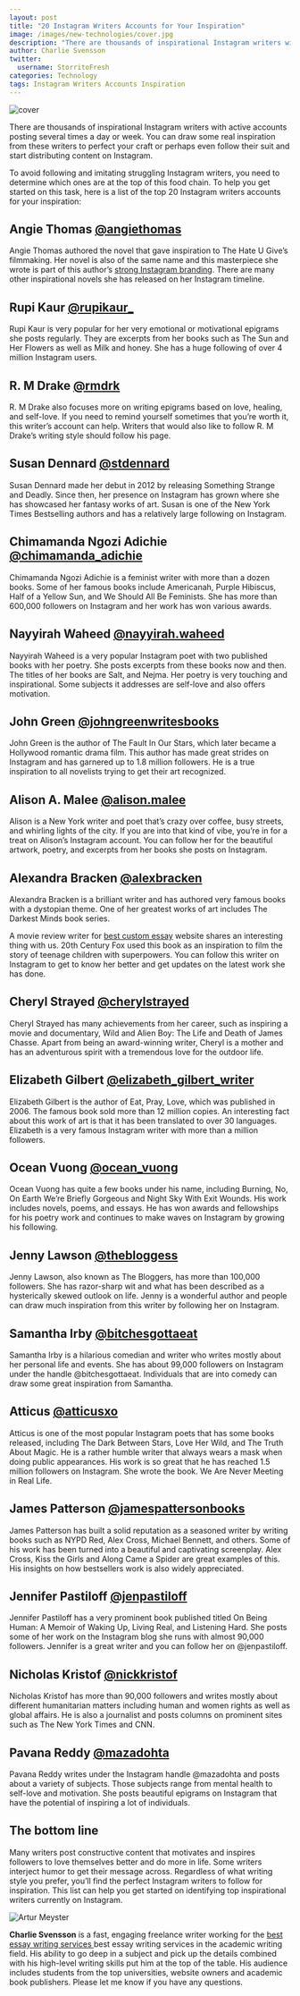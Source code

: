 ```yaml
---
layout: post
title: "20 Instagram Writers Accounts for Your Inspiration"
image: /images/new-technologies/cover.jpg
description: "There are thousands of inspirational Instagram writers with active accounts posting several times a day or week"
author: Charlie Svensson
twitter:
  username: StorritoFresh
categories: Technology
tags: Instagram Writers Accounts Inspiration
---
```


![cover](/images/writers/cover.jpg)

There are thousands of inspirational Instagram writers with active accounts posting several times a day or week. You can draw some real inspiration from these writers to perfect your craft or perhaps even follow their suit and start distributing content on Instagram. 

To avoid following and imitating struggling Instagram writers, you need to determine which ones are at the top of this food chain. To help you get started on this task, here is a list of the top 20 Instagram writers accounts for your inspiration:

<!--more-->

## Angie Thomas [@angiethomas](https://www.instagram.com/angiethomas)

Angie Thomas authored the novel that gave inspiration to The Hate U Give’s filmmaking. Her novel is also of the same name and this masterpiece she wrote is part of this author’s [strong Instagram branding](https://blog.storrito.com/instagram/2019/07/24/strong-instagram-branding-how-to-build-a-thriving-business.html). There are many other inspirational novels she has released on her Instagram timeline.

## Rupi Kaur [@rupikaur_](https://www.instagram.com/rupikaur_)

Rupi Kaur is very popular for her very emotional or motivational epigrams she posts regularly. They are excerpts from her books such as The Sun and Her Flowers as well as Milk and honey. She has a huge following of over 4 million Instagram users.

## R. M Drake [@rmdrk](https://www.instagram.com/rmdrk)

R. M Drake also focuses more on writing epigrams based on love, healing, and self-love. If you need to remind yourself sometimes that you’re worth it, this writer’s account can help. Writers that would also like to follow R. M Drake’s writing style should follow his page.

## Susan Dennard [@stdennard](https://www.instagram.com/stdennard)

Susan Dennard made her debut in 2012 by releasing Something Strange and Deadly. Since then, her presence on Instagram has grown where she has showcased her fantasy works of art. Susan is one of the New York Times Bestselling authors and has a relatively large following on Instagram.

## Chimamanda Ngozi Adichie [@chimamanda_adichie](https://www.instagram.com/chimamanda_adichie)

Chimamanda Ngozi Adichie is a feminist writer with more than a dozen books. Some of her famous books include Americanah, Purple Hibiscus, Half of a Yellow Sun, and We Should All Be Feminists. She has more than 600,000 followers on Instagram and her work has won various awards.

## Nayyirah Waheed [@nayyirah.waheed](https://www.instagram.com/nayyirah.waheed)

Nayyirah Waheed is a very popular Instagram poet with two published books with her poetry. She posts excerpts from these books now and then. The titles of her books are Salt, and Nejma. Her poetry is very touching and inspirational. Some subjects it addresses are self-love and also offers motivation.

## John Green [@johngreenwritesbooks](https://www.instagram.com/johngreenwritesbooks)

John Green is the author of The Fault In Our Stars, which later became a Hollywood romantic drama film. This author has made great strides on Instagram and has garnered up to 1.8 million followers. He is a true inspiration to all novelists trying to get their art recognized.

## Alison A. Malee [@alison.malee](https://www.instagram.com/alison.malee)

Alison is a New York writer and poet that’s crazy over coffee, busy streets, and whirling lights of the city. If you are into that kind of vibe, you’re in for a treat on Alison’s Instagram account. You can follow her for the beautiful artwork, poetry, and excerpts from her books she posts on Instagram.

## Alexandra Bracken [@alexbracken](https://www.instagram.com/alexbracken)

Alexandra Bracken is a brilliant writer and has authored very famous books with a dystopian theme. One of her greatest works of art includes The Darkest Minds book series. 

A movie review writer for [best custom essay](https://www.bestcustomessay.org/) website shares an interesting thing with us. 20th Century Fox used this book as an inspiration to film the story of teenage children with superpowers. You can follow this writer on Instagram to get to know her better and get updates on the latest work she has done. 

## Cheryl Strayed [@cherylstrayed](https://www.instagram.com/cherylstrayed)

Cheryl Strayed has many achievements from her career, such as inspiring a movie and documentary, Wild and Alien Boy: The Life and Death of James Chasse. Apart from being an award-winning writer, Cheryl is a mother and has an adventurous spirit with a tremendous love for the outdoor life.

## Elizabeth Gilbert [@elizabeth_gilbert_writer](https://www.instagram.com/elizabeth_gilbert_writer)

Elizabeth Gilbert is the author of Eat, Pray, Love, which was published in 2006. The famous book sold more than 12 million copies. An interesting fact about this work of art is that it has been translated to over 30 languages. Elizabeth is a very famous Instagram writer with more than a million followers.

## Ocean Vuong [@ocean_vuong](https://www.instagram.com/ocean_vuong)

Ocean Vuong has quite a few books under his name, including Burning, No, On Earth We’re Briefly Gorgeous and Night Sky With Exit Wounds. His work includes novels, poems, and essays. He has won awards and fellowships for his poetry work and continues to make waves on Instagram by growing his following.

## Jenny Lawson [@thebloggess](https://www.instagram.com/thebloggess)

Jenny Lawson, also known as The Bloggers, has more than 100,000 followers. She has razor-sharp wit and what has been described as a hysterically skewed outlook on life. Jenny is a wonderful author and people can draw much inspiration from this writer by following her on Instagram.

## Samantha Irby [@bitchesgottaeat](https://www.instagram.com/bitchesgottaeat)

Samantha Irby is a hilarious comedian and writer who writes mostly about her personal life and events. She has about 99,000 followers on Instagram under the handle @bitchesgottaeat. Individuals that are into comedy can draw some great inspiration from Samantha.

## Atticus [@atticusxo](https://www.instagram.com/atticusxo)

Atticus is one of the most popular Instagram poets that has some books released, including The Dark Between Stars, Love Her Wild, and The Truth About Magic. He is a rather humble writer that always wears a mask when doing public appearances. His work is so great that he has reached 1.5 million followers on Instagram. She wrote the book. We Are Never Meeting in Real Life.

## James Patterson [@jamespattersonbooks](https://www.instagram.com/jamespattersonbooks)

James Patterson has built a solid reputation as a seasoned writer by writing books such as NYPD Red, Alex Cross, Michael Bennett, and others. Some of his work has been turned into a beautiful and captivating screenplay. Alex Cross, Kiss the Girls and Along Came a Spider are great examples of this. His insights on how bestsellers work is also widely appreciated.

## Jennifer Pastiloff [@jenpastiloff](https://www.instagram.com/jenpastiloff)

Jennifer Pastiloff has a very prominent book published titled On Being Human: A Memoir of Waking Up, Living Real, and Listening Hard. She posts some of her work on the Instagram blog she runs with almost 90,000 followers. Jennifer is a great writer and you can follow her on @jenpastiloff.

## Nicholas Kristof [@nickkristof](https://www.instagram.com/nickkristof)

Nicholas Kristof has more than 90,000 followers and writes mostly about different humanitarian matters including human and women rights as well as global affairs. He is also a journalist and posts columns on prominent sites such as The New York Times and CNN.

## Pavana Reddy [@mazadohta](https://www.instagram.com/mazadohta)

Pavana Reddy writes under the Instagram handle @mazadohta and posts about a variety of subjects. Those subjects range from mental health to self-love and motivation. She posts beautiful epigrams on Instagram that have the potential of inspiring a lot of individuals.

## The bottom line

Many writers post constructive content that motivates and inspires followers to love themselves better and do more in life. Some writers interject humor to get their message across. Regardless of what writing style you prefer, you’ll find the perfect Instagram writers to follow for inspiration. This list can help you get started on identifying top inspirational writers currently on Instagram.

<div class="author-description">
    <img class="author-image" src="/images/new-technologies/author.png" alt="Artur Meyster"/>
    <p>
      <b> Charlie Svensson</b> is a fast, engaging freelance writer working for the <a href="https://www.bestessaytips.com/review_essay.php/"> best essay writing services  </a> best essay writing services in the academic writing field. His ability to go deep in a subject and pick up the details combined with his high-level writing skills put him at the top of the table. His audience includes students from the top universities, website owners and academic book publishers. 
      Please let me know if you have any questions.
    </p>
</div>